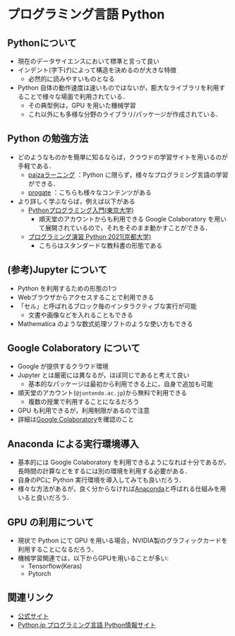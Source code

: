 # プログラミング言語 Python

## Pythonについて

- 現在のデータサイエンスにおいて標準と言って良い
- インデント(字下げ)によって構造を決めるのが大きな特徴
  - 必然的に読みやすいものとなる
- Python 自体の動作速度は速いものではないが，膨大なライブラリを利用することで様々な場面で利用されている．
  - その典型例は，GPU を用いた機械学習
  - これ以外にも多様な分野のライブラリ/パッケージが作成されている．

## Python の勉強方法

- どのようなものかを簡単に知るならば，クラウドの学習サイトを用いるのが手軽である．
  - [paizaラーニング](https://paiza.jp/works) ：Python に限らず，様々なプログラミング言語の学習ができる．
  - [progate](https://prog-8.com/) ：こちらも様々なコンテンツがある
- より詳しく学ぶならば，例えば以下がある
  - [Pythonプログラミング入門(東京大学)](https://sites.google.com/view/ut-python/)
    - 順天堂のアカウントからも利用できる Google Colaboratory を用いて展開されているので，それをそのまま動かすことができる．
  - [プログラミング演習 Python 2021(京都大学)](https://repository.kulib.kyoto-u.ac.jp/dspace/handle/2433/265459)
    - こちらはスタンダードな教科書の形態である

## (参考)Jupyter について

- Python を利用するための形態の1つ
- Webブラウザからアクセスすることで利用できる
- 「セル」と呼ばれるブロック毎のインタラクティブな実行が可能
  - 文書や画像などを入れることもできる
- Mathematica のような数式処理ソフトのような使い方もできる

## Google Colaboratory について

- Google が提供するクラウド環境
- Jupyter とは厳密には異なるが，ほぼ同じであると考えて良い
  - 基本的なパッケージは最初から利用できる上に，自身で追加も可能
- 順天堂のアカウント(`@juntendo.ac.jp`)から無料で利用できる
  - 複数の授業で利用することになるだろう
- GPU も利用できるが，利用制限があるので注意
- 詳細は[Google Colaboratory](https://colab.research.google.com/notebooks/welcome.ipynb?hl=ja)を確認のこと

## Anaconda による実行環境導入

- 基本的には Google Colaboratory を利用できるようになれば十分であるが，長時間の計算などをするには別の環境を利用する必要がある．
- 自身のPCに Python 実行環境を導入してみても良いだろう．
- 様々な方法があるが，良く分からなければ[Anaconda](https://www.anaconda.com/)と呼ばれる仕組みを用いると良いだろう．

## GPU の利用について

- 現状で Python にて GPU を用いる場合，NVIDIA製のグラフィックカードを利用することになるだろう．
- 機械学習関連では，以下からGPUを用いることが多い:
  - Tensorflow(Keras)
  - Pytorch

## 関連リンク

- [公式サイト](https://www.python.org/)
- [Python.jp プログラミング言語 Python情報サイト](https://www.python.jp/)
